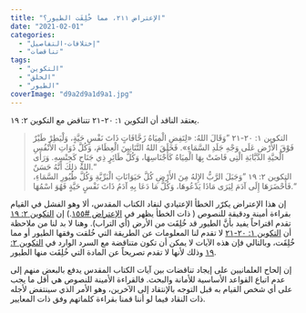 ```yaml
---
title: "الإعتراض ٢١١، مما خُلِقَت الطيور؟"
date: "2021-02-01"
categories: 
  - "إختلافات-التفاصيل"
  - "تناقضات"
tags: 
  - "التكوين"
  - "الخلق"
  - "الطيور"
coverImage: "d9a2d9a1d9a1.jpg"
---
```


يعتقد الناقد أن التكوين ١: ٢٠-٢١ تتناقض مع التكوين ٢: ١٩.

> التكوين ١: ٢٠-٢١ ”وَقَالَ اللهُ: «لِتَفِضِ الْمِيَاهُ زَحَّافَاتٍ ذَاتَ نَفْسٍ حَيَّةٍ، وَلْيَطِرْ طَيْرٌ فَوْقَ الأَرْضِ عَلَى وَجْهِ جَلَدِ السَّمَاءِ». فَخَلَقَ اللهُ التَّنَانِينَ الْعِظَامَ، وَكُلَّ ذَوَاتِ الأَنْفُسِ الْحيَّةِ الدَّبَّابَةِ الْتِى فَاضَتْ بِهَا الْمِيَاهُ كَأَجْنَاسِهَا، وَكُلَّ طَائِرٍ ذِي جَنَاحٍ كَجِنْسِهِ. وَرَأَى اللهُ ذلِكَ أَنَّهُ حَسَنٌ.“  
> التكوين ٢: ١٩ ”وَجَبَلَ الرَّبُّ الإِلهُ مِنَ الأَرْضِ كُلَّ حَيَوَانَاتِ الْبَرِّيَّةِ وَكُلَّ طُيُورِ السَّمَاءِ، فَأَحْضَرَهَا إِلَى آدَمَ لِيَرَى مَاذَا يَدْعُوهَا، وَكُلُّ مَا دَعَا بِهِ آدَمُ ذَاتَ نَفْسٍ حَيَّةٍ فَهُوَ اسْمُهَا.“

إن هذا الإعتراض يكرّر الخطأ الإعتيادي لنقاد الكتاب المقدس، ألا وهو الفشل في القيام بقراءة أمينة ودقيقة للنصوص ( ذات الخطأ يظهر في [الإعتراض #١٥٥](https://reasonofhope.com/2020/05/11/objection155/).) إن [التكوين ٢: ١٩](https://biblia.com/books/ar-vandyke/gen2.19) تقدم اقتراحاً يفيد بأنَّ الطيور قد خُلِقَت من الأرض (أي التراب). وهنا لا بد لنا من ملاحظة أن [التكوين ١: ٢٠-٢١](https://biblia.com/books/ar-vandyke/gen1.21-21) لا تقدم لنا المعلومات عن الطريقة التي خُلقت وفقها الطيور أو مما خُلِقَت، وبالتالي فإن هذه الآيات لا يمكن أن تكون متناقضة مع السرد الوارد في [التكوين ٢: ١٩](https://biblia.com/books/ar-vandyke/gen2.19) وذلك لأنها لا تقدم تصريحاً عن المادة التي خُلِقَت منها الطيور.

إن إلحاح العلمانيين على إيجاد تناقضات بين آيات الكتاب المقدس يدفع بالبعض منهم إلى عدم اتباع القواعد الأساسية للأمانة والبحث. فالقراءة الأمينة للنصوص هي أقل ما يجب على أي شخص القيام به قبل التوجه بالإنتقاد إلى الآخرين، وهو الأمر الذي سينتفض لأجله ذات النقاد فيما لو أننا قمنا بقراءة كلماتهم وفق ذات المعايير.
